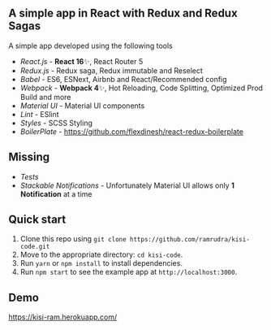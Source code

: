 ## A simple app in React with Redux and Redux Sagas

A simple app developed using the following tools

- _React.js_ - **React 16**✨, React Router 5
- _Redux.js_ - Redux saga, Redux immutable and Reselect
- _Babel_ - ES6, ESNext, Airbnb and React/Recommended config
- _Webpack_ - **Webpack 4**✨, Hot Reloading, Code Splitting, Optimized Prod Build and more
- _Material UI_ - Material UI components
- _Lint_ - ESlint
- _Styles_ - SCSS Styling
- _BoilerPlate_ - https://github.com/flexdinesh/react-redux-boilerplate


## Missing
- _Tests_
- _Stackable Notifications_ - Unfortunately Material UI allows only **1 Notification** at a time

## Quick start

1. Clone this repo using `git clone https://github.com/ramrudra/kisi-code.git`
2. Move to the appropriate directory: `cd kisi-code`.<br />
3. Run `yarn` or `npm install` to install dependencies.<br />
4. Run `npm start` to see the example app at `http://localhost:3000`.

## Demo
https://kisi-ram.herokuapp.com/
